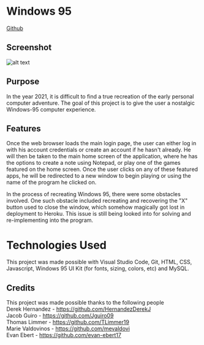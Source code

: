 # Windows 95

[Github](https://github.com/Jguiro09/Windows-95)  


 ## Screenshot
 ![alt text](public/images/Heroku_W95.PNG)



## Purpose  

In the year 2021, it is difficult to find a true recreation of the early personal computer adventure.
The goal of this project is to give the user a nostalgic Windows-95 computer experience.


## Features 

Once the web browser loads the main login page, the user can either log in with his account credentials or create an account if he hasn't already. He will then be taken to the main home screen of the application, where he has the options to create a note using Notepad, or play one of the games featured on the home screen.
Once the user clicks on any of these featured apps, he will be redirected to a new window to begin playing or using the name of the program he clicked on. 

In the process of recreating Windows 95, there were some obstacles involved. One such obstacle included recreating and recovering the "X" button used to close the window, which somehow magically got lost in deployment to Heroku. This issue is still being looked into for solving and re-implementing into the program.


# Technologies Used

This project was made possible with Visual Studio Code, Git, HTML, CSS, Javascript, Windows 95 UI Kit (for fonts, sizing, colors, etc) and MySQL.

## Credits

This project was made possible thanks to the following people  
Derek Hernandez - https://github.com/HernandezDerekJ  
Jacob Guiro - https://github.com/Jguiro09  
Thomas Limmer - https://github.com/TLimmer19  
Marie Valdovinos - https://github.com/mevaldovi  
Evan Ebert - https://github.com/evan-ebert17  





